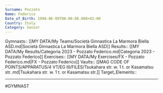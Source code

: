 ```yaml
---
Surname: Pozzato
Name: Federico
Date_of_Birth: 1998-06-09T00:00:00.000+02:00
Country: Italy
Category: Senior
---
```

Gymnasts:: [[MY DATA/My Teams/Società Ginnastica La Marmora Biella ASD.md|Società Ginnastica La Marmora Biella ASD]]
Results:: [[MY DATA/My Results/Categoria 2023 - Pozzato Federico.md|Categoria 2023 - Pozzato Federico]]
Exercises:: [[MY DATA/My Exercises/FX - Pozzato Federico.md|FX - Pozzato Federico]]
Vaults:: [[MAG CODE OF POINTS/APPARATUS/4 VT/EG III/FILES/Tsukahara str. w. 1 t. or Kasamatsu str..md|Tsukahara str. w. 1 t. or Kasamatsu str.]]
Target_Elements::
___
#GYMNAST
